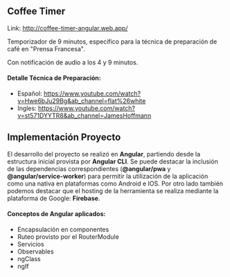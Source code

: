 ## Coffee Timer

Link: http://coffee-timer-angular.web.app/

Temporizador de 9 minutos, especifico para la técnica de preparación de café en "Prensa Francesa". 

Con notificación de audio a los 4 y 9 minutos. 

#### Detalle Técnica de Preparación:
- Español: https://www.youtube.com/watch?v=Hwe6bJu29Bg&ab_channel=flat%26white
- Ingles: https://www.youtube.com/watch?v=st571DYYTR8&ab_channel=JamesHoffmann

## Implementación Proyecto
El desarrollo del proyecto se realizó en **Angular**, partiendo desde la estructura inicial provista por **Angular CLI**.
Se puede destacar la inclusión de las dependencias correspondientes (**@angular/pwa** y **@angular/service-worker**) para permitir la utilización de la aplicación como una nativa en plataformas como Android e IOS. 
Por otro lado también podemos destacar que el hosting de la herramienta se realiza mediante la plataforma de Google: **Firebase**.

#### Conceptos de Angular aplicados: 
- Encapsulación en componentes
- Ruteo provisto por el RouterModule
- Servicios
- Observables 
- ngClass
- ngIf



